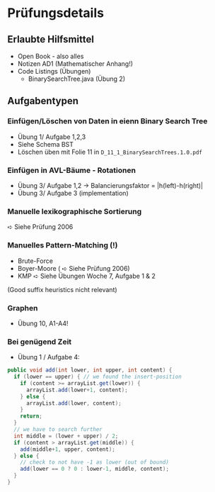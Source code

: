 # Prüfungsdetails

## Erlaubte Hilfsmittel

* Open Book - also alles
* Notizen AD1 (Mathematischer Anhang!)
* Code Listings (Übungen)
    * BinarySearchTree.java (Übung 2)

## Aufgabentypen

### Einfügen/Löschen von Daten in eienn Binary Search Tree

* Übung 1/ Aufgabe 1,2,3
* Siehe Schema BST
* Löschen üben mit Folie 11 in `D_11_1_BinarySearchTrees.1.0.pdf`

### Einfügen in AVL-Bäume - Rotationen

* Übung 3/ Aufgabe 1,2
    -> Balancierungsfaktor = |h(left)-h(right)|
* Übung 3/ Aufgabe 3 (implementation)

### Manuelle lexikographische Sortierung

➪ Siehe Prüfung 2006

### Manuelles Pattern-Matching (!)
* Brute-Force
* Boyer-Moore ( ➪ Siehe Prüfung 2006)
* KMP
➪ Siehe Übungen Woche 7, Aufgabe 1 & 2

(Good suffix heuristics nicht relevant)

### Graphen
* Übung 10, A1-A4!

### Bei genügend Zeit

* Übung 1 / Aufgabe 4:

```java
public void add(int lower, int upper, int content) {
  if (lower == upper) { // we found the insert-position
    if (content >= arrayList.get(lower)) {
      arrayList.add(lower+1, content);
    } else {
      arrayList.add(lower, content);
    }
    return;
  }
  // we have to search further
  int middle = (lower + upper) / 2;
  if (content > arrayList.get(middle)) {
    add(middle+1, upper, content);
  } else {
    // check to not have -1 as lower (out of bound)
    add(lower == 0 ? 0 : lower-1, middle, content);
  }
}
```
